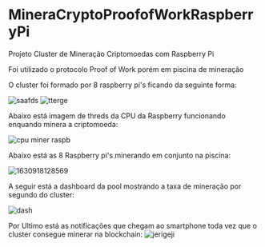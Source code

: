 # MineraCryptoProofofWorkRaspberryPi
Projeto Cluster de Mineração Criptomoedas com Raspberry Pi

Foi utilizado o protocolo Proof of Work porém em piscina de mineração




O  cluster foi formado por  8 raspberry pi's  ficando da seguinte forma:

![saafds](https://user-images.githubusercontent.com/78816148/143173872-33a6dbce-2c1b-4b34-b1f6-a65bc8849796.jpg)
![tterge](https://user-images.githubusercontent.com/78816148/143173876-d111f7e0-66ec-4d1d-9198-eedb1d293288.jpg)

Abaixo está imagem de threds da CPU da Raspberry funcionando enquando  minera a criptomoeda:

![cpu miner raspb](https://user-images.githubusercontent.com/78816148/143174287-e18eb67e-59ff-4e03-9bae-5825ad830fe8.png)

Abaixo está as 8  Raspberry pi's minerando em conjunto  na  piscina:

![1630918128569](https://user-images.githubusercontent.com/78816148/143174760-13be57c7-a531-401f-a004-83bbaf5a8271.jpg)

A seguir está a dashboard  da pool mostrando a taxa de mineração por segundo do cluster:

![dash](https://user-images.githubusercontent.com/78816148/143174999-18aea06a-93fb-4333-b7d1-8388b1575fcd.png)

Por Ultimo está as notificações que chegam ao smartphone toda vez que  o cluster consegue minerar na blockchain:
![jerigeji](https://user-images.githubusercontent.com/78816148/143175292-8d6a61c4-e92c-44bc-b902-425501b27718.png)
